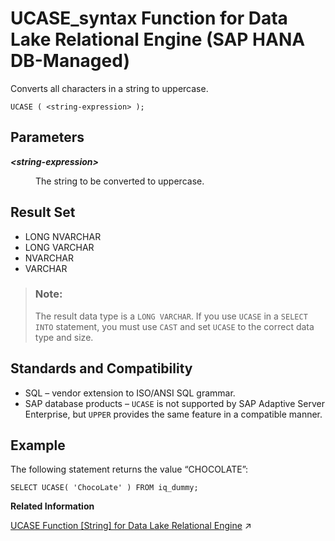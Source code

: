 <!-- loio3c1a297f45ba489283c80d39e97a4218 -->

# UCASE\_syntax Function for Data Lake Relational Engine \(SAP HANA DB-Managed\)

Converts all characters in a string to uppercase.



```
UCASE ( <string-expression> );
```



<a name="loio3c1a297f45ba489283c80d39e97a4218__section_gdf_13v_vrb"/>

## Parameters


<dl>
<dt><b>

*<string-expression\>*

</b></dt>
<dd>

The string to be converted to uppercase.



</dd>
</dl>



<a name="loio3c1a297f45ba489283c80d39e97a4218__section_olx_13v_vrb"/>

## Result Set

-   LONG NVARCHAR
-   LONG VARCHAR
-   NVARCHAR
-   VARCHAR

> ### Note:  
> The result data type is a `LONG VARCHAR`. If you use `UCASE` in a `SELECT INTO` statement, you must use `CAST` and set `UCASE` to the correct data type and size.



<a name="loio3c1a297f45ba489283c80d39e97a4218__section_rz4_b3v_vrb"/>

## Standards and Compatibility

-   SQL – vendor extension to ISO/ANSI SQL grammar.
-   SAP database products – `UCASE` is not supported by SAP Adaptive Server Enterprise, but `UPPER` provides the same feature in a compatible manner.



<a name="loio3c1a297f45ba489283c80d39e97a4218__section_snx_b3v_vrb"/>

## Example

The following statement returns the value “CHOCOLATE”:

```
SELECT UCASE( 'ChocoLate' ) FROM iq_dummy;
```

**Related Information**  


[UCASE Function \[String\] for Data Lake Relational Engine](https://help.sap.com/viewer/19b3964099384f178ad08f2d348232a9/2024_1_QRC/en-US/a58c382984f2101586a7d1f6dcf499c3.html "Converts all characters in a string to uppercase.") :arrow_upper_right:

